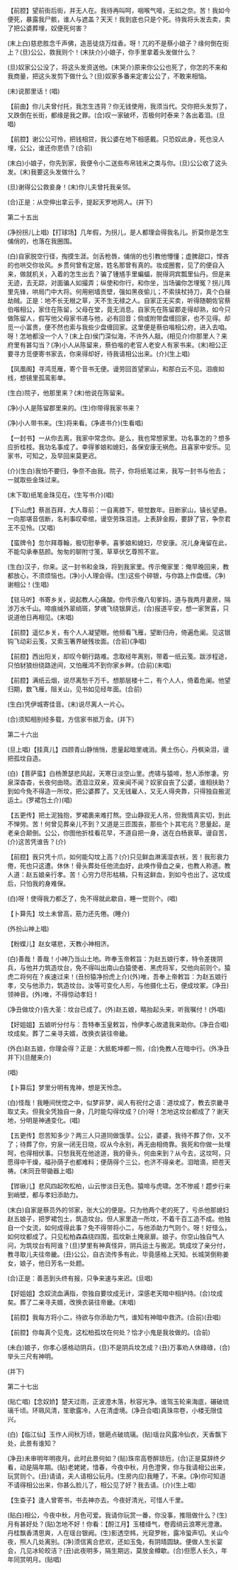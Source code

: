<!-- { "loadSidebar": true } -->
【前腔】望前街后街，并无人在。我待再叫呵，咽喉气噎，无如之奈。苦！我如今便死，暴露我尸骸，谁人与遮盖？天天！我到底也只是个死。待我将头发去卖，卖了把公婆葬埋，奴便死何害？

(末上白)慈悲胜念千声佛，造恶徒烧万炷香。呀！兀的不是蔡小娘子？缘何倒在街上？(旦)公公，救我则个！(末扶介)小娘子，你手里拿着头发做什么？

(旦)奴家公公没了，将这头发资送他。(末哭介)原来你公公也死了，你怎的不来和我商量，把这头发剪下做什么？(旦)奴家多番来定害公公了，不敢来相恼。

(末)说那里话！(唱)

【前曲】你儿夫曾付托，我怎生违背？你无钱使用，我须当代。交你把头发剪了，又跌倒在长街，都缘是我之罪。(合)叹一家破坏，否极何时泰来？各出着泪。(旦唱)

【前腔】谢公公可怜，把钱相贷，我公婆在地下相感戴。只恐奴此身，死也没人埋，公公，谁还你恩债？(合前)

(末白)小娘子，你先到家，我便令小二送些布帛钱米之类与你。(旦)公公收了这头发。(末)我要这头发做什么？

(旦)谢得公公救妾身！(末)你儿夫曾托我亲邻。

(合)正是：从空伸出拿云手，提起天罗地网人。(并下)


第二十五出

(净扮拐儿上唱)【打球场】几年假，为拐儿，是人都理会得我名儿。折莫你是怎生俌俏的，也落在我圈围。

(白)自家脱空行径，掏摸生涯。剑舌枪唇，俌俏的也引教他懵懂；虚脾甜口，悭吝的也哄交你妆风。乡贯何曾有定居，姓名那曾有真的。妆成圈套，见了的便自入来，做就机关，入着的怎生出去？骗了锺馗手里蝙蝠，脱得洞宾瓢里仙丹。但是来无迹，去无踪，对面骗人如撮弄；纵使和你行，和你坐，当场骗你怎埋冤？拐儿阵里先锋，哄局门中大将。何用剜墙贡壁，强如黑夜偷儿；不索挟杖持刀，真个白昼劫贼。正是：地不长无根之草，天不生无禄之人。自家正无买卖，听得随朝佐官蔡伯喈相公，家住在陈留，父母在堂，竟无消息。自家先在陈留郡走得却熟，如今只做陈留人，假写他父母家书递与他，必有回音；倘或附带盘缠回家，也不见得。却觅一小富贵，便不然也索与我些少盘缠回家。这里便是蔡伯喈相公府，进入去咱。呀！怎地都没一个人？(末上白)侯门深似海，不许外人敲。(相见介)你那里人？来府里有甚勾当？(净)小人从陈留来，蔡伯喈的老官人老安人有家书来。(末)相公正要寻方觅便寄书家去，你来得却好，待我请相公出来。(介)(生上唱)

【凤凰阁】寻鸿觅雁，寄个音书无便。谩劳回首望家山，和那白云不见。泪痕如线，想镜里孤鸾影单。

(生白)院子，他那里来？(末)他说在陈留来。

(净)小人是陈留郡里来的。(生)你带得我家书来？

(净)小人带书来。(生)将来看。(净递书介)(生看唱)

【一封书】一从你去离，我家中常念你。是么，我也常想家里。功名事怎的？想多应折桂枝。我功名事成了。幸得爹娘和媳妇，各保安康无祸危。且喜家中安乐。见家书，可知之，及早回来莫更迟。

(介)(生白)我怕不要归，争奈不由我。院子，你将纸笔过来，我写一封书与他去；一就取些金珠过来。

(末下取)纸笔金珠见在。(生写书介)(唱)

【下山虎】蔡邕百拜，大人尊前：一自离膝下，顿觉数年。目断家山，镇长望悬。一向那堪音信断，名利事叹牵绾，谩空劳珠泪涟。上表辞金殿，要辞了官，争奈君王不见怜。(又唱)

【蛮牌令】忽尔拜尊翰，极切慰拳拳。喜爹娘和媳妇，尽安康。况儿身淹留在此，不能勾承奉慈颜。匆匆的聊附寸笺，草草伏乞尊照不宣。

(生白)汉子，你来。这一封书和金珠，将到我家里。传示俺家里：俺早晚回来，教都放心，不须烦恼也。(净)小人理会得。(生)这些个碎银，与你路上作盘缠。(净)谢相公！(生唱)

【驻马听】书寄乡关，说起教人心痛酸。你传示俺八旬爹妈，道与我两月妻房，隔涉万水千山。啼痕缄外翠绡斑，梦魂飞绕银屏远，(合)报道平安，想一家贺喜，只说道他日再相见。(末唱)

【前腔】遥忆乡关，有个人人凝望眼。他频看飞雁，望断归舟，倚遍危阑。见这银钩飞动彩云笺，又索玉箸界破残妆面。(合前)(净唱)

【前腔】西出阳关，却叹今朝行路难。念取经年离别，带着一纸云笺。跋涉程途，只怕豺狼纷绕路途间，又怕雁鸿不到你家乡畔。(合前)(末唱)

【前腔】满纸云烟，说尽离愁千万千。想那层楼十二，有个人人，倚着危阑。他望归期，数飞雁，阻关山，见书如见经年面。(合前)

(生白)凭伊城寄佳音。(末)说尽离人一片心。

(合)须知相别经多载，方信家书抵万金。(并下)


第二十六出

(旦上唱)【挂真儿】四顾青山静悄悄，思量起暗里魂消。黄土伤心，丹枫染泪，谩把孤坟自造。

(白)【菩萨蛮】白杨萧瑟悲风起，天寒日淡空山里。虎啸与猿啼，愁人添惨凄。穷泉深杳杳，长夜何由晓。洒泪泣双亲，双亲闻不闻？奴家自丧了公婆，谁相扶助？到如今免不得造一所坟，把公婆葬了。又无钱雇人，又无人得央靠，只得独自搬泥运土。(罗裙包土介)(唱)

【五更传】把土泥独抱，罗裙裹来难打熬。空山静寂无人吊，但我情真实切，到此不惮劳。苦！何曾见葬亲儿不到？又道是三匝围丧，那些个卜其宅兆？思量起，是老亲合颠倒。公公，你图他折桂看花早，不道自把一身，送在白杨衰草。谩自苦，(介)这苦凭谁告？(介)

【前腔】我只凭十爪，如何能勾坟上高？(介)只见鲜血淋漓湿衣袄，苦！我形衰力倦，死也只这遭。休休！骨头葬处任他流血好，此唤作骨血之亲，也教人称道。教人道：赵五娘亲行孝。苦！心穷力尽形枯槁，只有这鲜血，到如今也出了。这坟成后，只怕我的身难保。

(白)呀！使得我力都乏了，免不得就此歇自，睡一觉则个。(唱)

【卜算先】坟土未曾高，筋力还先倦。(睡介)

(外扮山神上唱)

【粉蝶儿】赵女堪悲，天教小神相济。

(白)善哉！善哉！小神乃当山土地。昨奉玉帝敕旨：为赵五娘行孝，特令差拨阴兵，与他并力筑造坟台，免不得叫出南山白猿使者、黑虎将军，交他向前则个。猿虎二将何在？疾速过来！(丑扮猿净扮虎上介)(外)唯，吾奉上帝敕旨：为赵五娘行孝，交与他添力，筑造坟台。汝等可变化人形，与他摄化土石，便成坟冢。(净丑)领神音。(外)唯，不得惊动孝妇！

(净丑做坟介)告大圣：坟台已成了。(外)赵五娘，略抬起头来，听我嘱付！(外唱)

【好姐姐】五娘听分付与：吾特奉玉皇敕旨，怜伊孝心故遣我来助你。(净丑合唱)坟成矣。葬了二亲寻夫婿，改换衣装往帝畿。

(外白)赵五娘，你理会得？正是：大抵乾坤都一照，(合)免教人在暗中行。(外净丑并下)(旦醒来介)

(唱)

【卜算后】梦里分明有鬼神，想是天怜念。

(白)怪哉！我睡间恍惚之中，似梦非梦，闻人有祝付之语：道坟成了，教去京畿寻取丈夫。但我全凭独自一身，几时能勾得坟成？(介)呀！怎地这坟台都成了？谢天地，分明是神通变化。(唱)

【五更传】怨苦知多少？两三人只道同做饿莩。公公，婆婆，我待不葬了你，又不了；待葬了你，穷泉一闭无日晓，叹从今永别，再无由相倚靠。我死和你做一处埋呵，也得相伏事。只愁我死在他途道，我的骨头，何由来到？从今去，这坟呵，只愿得中干燥，福孙荫子也都难料；便荫得个三公，也济不得亲老。泪暗滴，把苍天祷。(末同丑带锄器上唱)

【铧锹儿】悲风四起吹松柏，山云惨淡日无色。猿啼与虎啸。怎不惨戚！趱步行来到峭壁，都与孝妇添助力。

(末白)自家是蔡员外的邻家，张大公的便是。只为他两个老的死了，亏杀他那媳妇赵五娘子，把罗裙包土，筑造坟台。但人家里造一所坟，不着千百工造不成。他独自一个女流，如何成得此事？免不得带将小二，与他添助力气则个。呀！好怪么，如何坟都成了。只见松柏森森绕四围，孤坟新土掩泉扉。娘子。你空山独自气人问，为筑坟台有阿谁？(旦)梦里有神真怪异，阴兵运土与搬泥。筑成坟了亲分付，教寻取儿夫往帝畿。(丑)公公，自古流传多有此，毕竟感格上天知。长城哭倒称姜女，娘子，他日芳名一处题。

(合)正是：善恶到头终有报，只争来速与来迟。(旦唱)

【好姐姐】念奴流血满指，奈独自要坟成无计，深感老天暗中相护持。(合)坟成矣。葬了二亲寻夫婿，改换衣装往帝畿。(末唱)

【前腔】我每方将小二，待欲与你添助力气，谁知有神暗中救济。(合前)(丑唱)

【前腔】你每真个见鬼，这松柏孤坟在何处？恰才小鬼是我妆做的。(合前)

(未白)娘子，你孝心感格动阴兵，(旦)不是阴兵坟怎成？(丑)万事劝人休碌碌，(合)举头三尺有神明。

(并下)


第二十七出

(贴亡唱)【念奴娇】楚天过雨，正波澄木落，秋容光净。谁驾玉轮来海底，碾破琉璃千顷。环珮风清，笙歌露冷，人在清虚境。(净丑合唱)真珠帘卷，小楼无限佳兴。

(白)【临江仙】玉作人间秋万顷，银葩点破琉璃。(贴)瑶台风露冷仙衣，天香飘下处，此景有谁知？

(净丑)未审明年明夜月。此时此景何如？(贴)珠帘高卷醉琼卮，(合)正是莫辞终夕看，动是隔年期。(贴)老姥姥，惜春，今夜中秋，月色澄霁，你与我请相公出来，玩赏则个。(丑)请请，夫人请相公玩月。(生房内应)我睡了，不来。(净)你可知道不请得相公出来，你甚么脸儿了，相公见了好？我去请。(介)(生上唱)

【生查子】逢人曾寄书，书去神亦去。今夜好清光，可惜人千里。

(贴白)相公，今夜中秋，月色可爱。我请你玩赏一番，你没事，推阻做什么？(生)月有甚好处？(贴)怎地不好！你看：【酹江月】玉楼绛气，卷霞绡云浪寒光澄澈。丹桂飘香清思爽，人在瑶台银阙。(生)影透空帏，光窥罗帐，露冷蛩声切。关山今夜，照人几处离别。(净)须信离合悲欢，还如玉兔，有阴晴圆缺。便做人生长宴会，几见冰轮皎洁？(丑)此夜明多，隔生期远，莫放金樽歇。(合)但愿人长久，年年同赏明月。(贴唱)

